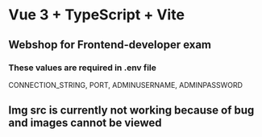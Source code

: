 # Vue 3 + TypeScript + Vite

## Webshop for Frontend-developer exam

### These values are required in .env file

CONNECTION_STRING,
PORT,
ADMINUSERNAME,
ADMINPASSWORD

## Img src is currently not working because of bug and images cannot be viewed
